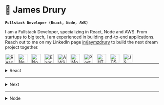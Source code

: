 # 🧢 James Drury

**`Fullstack Developer (React, Node, AWS)`**

I am a Fullstack Developer, specializing in React, Node and AWS. From startups to big tech, I am experienced in building end-to-end applications. Reach out to me on my LinkedIn page [in/jaymzdrury](https://www.linkedin.com/in/jaymzdrury/) to build the next dream project together.

<img align="left" alt="React" width="30px" style="padding-right:10px;" src="https://cdn.jsdelivr.net/gh/devicons/devicon@latest/icons/react/react-original.svg" />
<img align="left" alt="Next" width="30px" style="padding-right:10px;" src="https://cdn.jsdelivr.net/gh/devicons/devicon@latest/icons/nextjs/nextjs-original.svg" />
<img align="left" alt="Node" width="30px" style="padding-right:10px;" src="https://cdn.jsdelivr.net/gh/devicons/devicon@latest/icons/nodejs/nodejs-plain-wordmark.svg" />
<img align="left" alt="Express" width="30px" style="padding-right:10px;" src="https://cdn.jsdelivr.net/gh/devicons/devicon@latest/icons/express/express-original.svg" />
<img align="left" alt="AWS" width="30px" style="padding-right:10px;" src="https://cdn.jsdelivr.net/gh/devicons/devicon@latest/icons/amazonwebservices/amazonwebservices-original-wordmark.svg" />
<img align="left" alt="Mongo" width="30px" style="padding-right:10px;" src="https://cdn.jsdelivr.net/gh/devicons/devicon@latest/icons/mongodb/mongodb-original.svg" />
<img align="left" alt="Postgres" width="30px" style="padding-right:10px;" src="https://cdn.jsdelivr.net/gh/devicons/devicon@latest/icons/postgresql/postgresql-original.svg" />
<img align="left" alt="HTML" width="30px" style="padding-right:10px;" src="https://cdn.jsdelivr.net/gh/devicons/devicon@latest/icons/html5/html5-original.svg" />
<img align="left" alt="CSS" width="30px" style="padding-right:10px;" src="https://cdn.jsdelivr.net/gh/devicons/devicon@latest/icons/css3/css3-original.svg" />
<img align="left" alt="JS" width="30px" style="padding-right:10px;" src="https://cdn.jsdelivr.net/gh/devicons/devicon@latest/icons/javascript/javascript-original.svg" />

<br>

---

<details>
  <summary>React</summary>
  <br>
  <details>
    <summary>State</summary>
    <br>

  [customHooks](https://github.com/jaymzdrury/react-customHooks)
  <br>
  [react-18-Hooks](https://github.com/jaymzdrury/react-18-hooks)
  <br>
  [useReducer-as-useState](https://github.com/jaymzdrury/react-usereducer-as-usestate)
  <br>
  [context](https://github.com/jaymzdrury/react-context)
  
  </details>
  <details>
    <summary>Techniques</summary>
    <br>

  [dnd](https://github.com/jaymzdrury/react-dnd)
  <br>
  [portals](https://github.com/jaymzdrury/react-portals)
  <br>
  [fetch w/ suspense](https://github.com/jaymzdrury/react-suspense-datafetching)

  
  </details>
  <details>
    <summary>Design Patterns</summary>
    <br>
    
  [hocs](https://github.com/jaymzdrury/react-hocs)
  <br>
  [compounds](https://github.com/jaymzdrury/react-compounds)
  <br>
  [polymorphism](https://github.com/jaymzdrury/react-polymorphic)
  <br>
  [render-props](https://github.com/jaymzdrury/react-renderprops)
    
  </details>
  <details>
    <summary>React Libraries</summary>
  <br>
    
  [i18](https://github.com/jaymzdrury/react-i18)
  <br>
  [react-hook-form](https://github.com/jaymzdrury/react-hook-form)
  <br>
  [react-query](https://github.com/jaymzdrury/react-query)
  <br>
  [zustand](https://github.com/jaymzdrury/react-zustand-init)
  <br>
  [redux](https://github.com/jaymzdrury/react-redux-init)
  </details>
  <details>
    <summary>React-Router</summary>
  <br>
    
  [private-routes](https://github.com/jaymzdrury/react-router-dom-privateRoutes)
  <br>
  [useSearchParams-as-useState](https://github.com/jaymzdrury/react-router-dom-useSearchParams-as-useState)
  <br>
  [useOutletContext](https://github.com/jaymzdrury/react-router-dom-useOutletContext)
  </details>
</details>

---

<details>
  <summary>Next</summary>
  <br>
  <details>
    <summary>Methods</summary>
    <br>
    
  [server-actions](https://github.com/jaymzdrury/next-server-actions)
  <br>
  [params-as-useState](https://github.com/jaymzdrury/next-params-as-useState)
  <br>
  [streaming](https://github.com/jaymzdrury/next-streaming)
  <br>
  [promises-as-props](https://github.com/jaymzdrury/next-promises-as-props)
  <br>
  [generateStaticParams](https://github.com/jaymzdrury/next-generateStaticParams)
  <br>
  [apiRoutes](https://github.com/jaymzdrury/next-apiRoutes)
  <br>
  [parallel-routes](https://github.com/jaymzdrury/next-parallel-routes)
  </details>
  <details>
    <summary>Database</summary>
    <br>
    
  [prisma](https://github.com/jaymzdrury/next-prisma)
  </details>
</details>

---

<details>
  <summary>Node</summary>
  <br>
  
  [MERN init](https://github.com/jaymzdrury/node-mongo-crud-jwt-init)
  <br>
  [Mongo Change Streams](https://github.com/jaymzdrury/node-mongo-streams)
</details>
